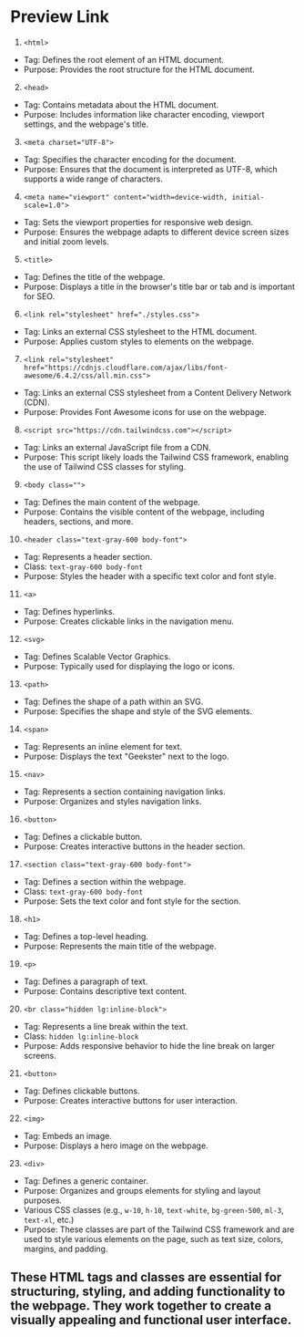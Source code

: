 # Preview Link


1. `<html>`
- Tag: Defines the root element of an HTML document.
- Purpose: Provides the root structure for the HTML document.

2. `<head>`
- Tag: Contains metadata about the HTML document.
- Purpose: Includes information like character encoding, viewport settings, and the webpage's title.

3. `<meta charset="UTF-8">`
- Tag: Specifies the character encoding for the document.
- Purpose: Ensures that the document is interpreted as UTF-8, which supports a wide range of characters.

4. `<meta name="viewport" content="width=device-width, initial-scale=1.0">`
- Tag: Sets the viewport properties for responsive web design.
- Purpose: Ensures the webpage adapts to different device screen sizes and initial zoom levels.

5. `<title>`
- Tag: Defines the title of the webpage.
- Purpose: Displays a title in the browser's title bar or tab and is important for SEO.

6. `<link rel="stylesheet" href="./styles.css">`
- Tag: Links an external CSS stylesheet to the HTML document.
- Purpose: Applies custom styles to elements on the webpage.

7. `<link rel="stylesheet" href="https://cdnjs.cloudflare.com/ajax/libs/font-awesome/6.4.2/css/all.min.css">`
- Tag: Links an external CSS stylesheet from a Content Delivery Network (CDN).
- Purpose: Provides Font Awesome icons for use on the webpage.

8. `<script src="https://cdn.tailwindcss.com"></script>`
- Tag: Links an external JavaScript file from a CDN.
- Purpose: This script likely loads the Tailwind CSS framework, enabling the use of Tailwind CSS classes for styling.

9. `<body class="">`
- Tag: Defines the main content of the webpage.
- Purpose: Contains the visible content of the webpage, including headers, sections, and more.

10. `<header class="text-gray-600 body-font">`
- Tag: Represents a header section.
- Class: `text-gray-600 body-font`
- Purpose: Styles the header with a specific text color and font style.

11. `<a>`
- Tag: Defines hyperlinks.
- Purpose: Creates clickable links in the navigation menu.

12. `<svg>`
- Tag: Defines Scalable Vector Graphics.
- Purpose: Typically used for displaying the logo or icons.

13. `<path>`
- Tag: Defines the shape of a path within an SVG.
- Purpose: Specifies the shape and style of the SVG elements.

14. `<span>`
- Tag: Represents an inline element for text.
- Purpose: Displays the text "Geekster" next to the logo.

15. `<nav>`
- Tag: Represents a section containing navigation links.
- Purpose: Organizes and styles navigation links.

16. `<button>`
- Tag: Defines a clickable button.
- Purpose: Creates interactive buttons in the header section.

17. `<section class="text-gray-600 body-font">`
- Tag: Defines a section within the webpage.
- Class: `text-gray-600 body-font`
- Purpose: Sets the text color and font style for the section.

18. `<h1>`
- Tag: Defines a top-level heading.
- Purpose: Represents the main title of the webpage.

19. `<p>`
- Tag: Defines a paragraph of text.
- Purpose: Contains descriptive text content.

20. `<br class="hidden lg:inline-block">`
- Tag: Represents a line break within the text.
- Class: `hidden lg:inline-block`
- Purpose: Adds responsive behavior to hide the line break on larger screens.

21. `<button>`
- Tag: Defines clickable buttons.
- Purpose: Creates interactive buttons for user interaction.

22. `<img>`
- Tag: Embeds an image.
- Purpose: Displays a hero image on the webpage.

23. `<div>`
- Tag: Defines a generic container.
- Purpose: Organizes and groups elements for styling and layout purposes.
- Various CSS classes (e.g., `w-10`, `h-10`, `text-white`, `bg-green-500`, `ml-3`, `text-xl`, etc.)
- Purpose: These classes are part of the Tailwind CSS framework and are used to style various elements on the page, such as text size, colors, margins, and padding.

## These HTML tags and classes are essential for structuring, styling, and adding functionality to the webpage. They work together to create a visually appealing and functional user interface.
